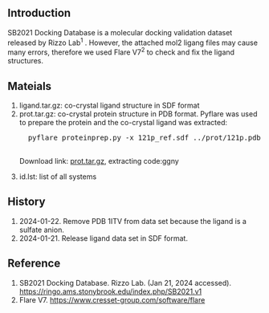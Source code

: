 <h2>Introduction</h2>
<p>SB2021 Docking Database is a molecular docking validation dataset released by Rizzo Lab<sup>1</sup> . However, the attached mol2 ligang files may cause many errors, therefore we used Flare V7<sup>2</sup> to check and fix the ligand structures.</p>
<h2>Mateials</h2>
<ol>
  <li>ligand.tar.gz: co-crystal ligand structure in SDF format </li>
  <li>prot.tar.gz: co-crystal protein structure in PDB format. Pyflare was used to prepare the protein and the co-crystal ligand was extracted:</li>
  <pre lang="shell">
  pyflare proteinprep.py -x 121p_ref.sdf ../prot/121p.pdb  >> 121p_prot.pdb
  </pre>
  <p>Download link: <a href="https://pan.baidu.com/s/10ML10hNH5ku-O0crnOU_vQ">prot.tar.gz</a>, extracting code:ggny</p>
  <li>id.lst: list of all systems</li>
</ol>
<h2>History</h2>
<ol>
  <li>2024-01-22. Remove PDB 1ITV from data set because the ligand is a sulfate anion.</li>
  <li>2024-01-21. Release ligand data set in SDF format.</li>
</ol>
<h2>Reference</h2>
<ol>
  <li>SB2021 Docking Database. Rizzo Lab. (Jan 21, 2024 accessed). <a href="https://ringo.ams.stonybrook.edu/index.php/SB2021.v1">https://ringo.ams.stonybrook.edu/index.php/SB2021.v1</a></li>
  <li>Flare V7. <a href="https://www.cresset-group.com/softare/flare">https://www.cresset-group.com/software/flare</a></li>
</ol>
